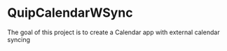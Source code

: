 # QuipCalendarWSync
The goal of this project is to create a Calendar app with external calendar syncing

